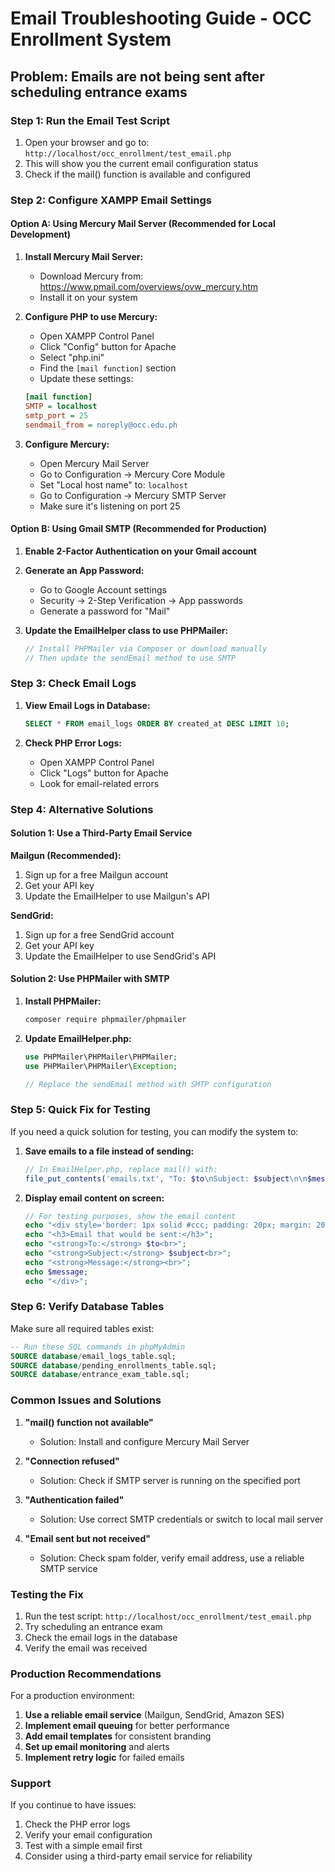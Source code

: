 # Email Troubleshooting Guide - OCC Enrollment System

## Problem: Emails are not being sent after scheduling entrance exams

### Step 1: Run the Email Test Script

1. Open your browser and go to: `http://localhost/occ_enrollment/test_email.php`
2. This will show you the current email configuration status
3. Check if the mail() function is available and configured

### Step 2: Configure XAMPP Email Settings

#### Option A: Using Mercury Mail Server (Recommended for Local Development)

1. **Install Mercury Mail Server:**
   - Download Mercury from: https://www.pmail.com/overviews/ovw_mercury.htm
   - Install it on your system

2. **Configure PHP to use Mercury:**
   - Open XAMPP Control Panel
   - Click "Config" button for Apache
   - Select "php.ini"
   - Find the `[mail function]` section
   - Update these settings:
   ```ini
   [mail function]
   SMTP = localhost
   smtp_port = 25
   sendmail_from = noreply@occ.edu.ph
   ```

3. **Configure Mercury:**
   - Open Mercury Mail Server
   - Go to Configuration → Mercury Core Module
   - Set "Local host name" to: `localhost`
   - Go to Configuration → Mercury SMTP Server
   - Make sure it's listening on port 25

#### Option B: Using Gmail SMTP (Recommended for Production)

1. **Enable 2-Factor Authentication on your Gmail account**

2. **Generate an App Password:**
   - Go to Google Account settings
   - Security → 2-Step Verification → App passwords
   - Generate a password for "Mail"

3. **Update the EmailHelper class to use PHPMailer:**
   ```php
   // Install PHPMailer via Composer or download manually
   // Then update the sendEmail method to use SMTP
   ```

### Step 3: Check Email Logs

1. **View Email Logs in Database:**
   ```sql
   SELECT * FROM email_logs ORDER BY created_at DESC LIMIT 10;
   ```

2. **Check PHP Error Logs:**
   - Open XAMPP Control Panel
   - Click "Logs" button for Apache
   - Look for email-related errors

### Step 4: Alternative Solutions

#### Solution 1: Use a Third-Party Email Service

**Mailgun (Recommended):**
1. Sign up for a free Mailgun account
2. Get your API key
3. Update the EmailHelper to use Mailgun's API

**SendGrid:**
1. Sign up for a free SendGrid account
2. Get your API key
3. Update the EmailHelper to use SendGrid's API

#### Solution 2: Use PHPMailer with SMTP

1. **Install PHPMailer:**
   ```bash
   composer require phpmailer/phpmailer
   ```

2. **Update EmailHelper.php:**
   ```php
   use PHPMailer\PHPMailer\PHPMailer;
   use PHPMailer\PHPMailer\Exception;
   
   // Replace the sendEmail method with SMTP configuration
   ```

### Step 5: Quick Fix for Testing

If you need a quick solution for testing, you can modify the system to:

1. **Save emails to a file instead of sending:**
   ```php
   // In EmailHelper.php, replace mail() with:
   file_put_contents('emails.txt', "To: $to\nSubject: $subject\n\n$message\n\n", FILE_APPEND);
   ```

2. **Display email content on screen:**
   ```php
   // For testing purposes, show the email content
   echo "<div style='border: 1px solid #ccc; padding: 20px; margin: 20px;'>";
   echo "<h3>Email that would be sent:</h3>";
   echo "<strong>To:</strong> $to<br>";
   echo "<strong>Subject:</strong> $subject<br>";
   echo "<strong>Message:</strong><br>";
   echo $message;
   echo "</div>";
   ```

### Step 6: Verify Database Tables

Make sure all required tables exist:

```sql
-- Run these SQL commands in phpMyAdmin
SOURCE database/email_logs_table.sql;
SOURCE database/pending_enrollments_table.sql;
SOURCE database/entrance_exam_table.sql;
```

### Common Issues and Solutions

1. **"mail() function not available"**
   - Solution: Install and configure Mercury Mail Server

2. **"Connection refused"**
   - Solution: Check if SMTP server is running on the specified port

3. **"Authentication failed"**
   - Solution: Use correct SMTP credentials or switch to local mail server

4. **"Email sent but not received"**
   - Solution: Check spam folder, verify email address, use a reliable SMTP service

### Testing the Fix

1. Run the test script: `http://localhost/occ_enrollment/test_email.php`
2. Try scheduling an entrance exam
3. Check the email logs in the database
4. Verify the email was received

### Production Recommendations

For a production environment:

1. **Use a reliable email service** (Mailgun, SendGrid, Amazon SES)
2. **Implement email queuing** for better performance
3. **Add email templates** for consistent branding
4. **Set up email monitoring** and alerts
5. **Implement retry logic** for failed emails

### Support

If you continue to have issues:

1. Check the PHP error logs
2. Verify your email configuration
3. Test with a simple email first
4. Consider using a third-party email service for reliability
